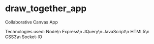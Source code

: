 # draw_together_app
Collaborative Canvas App

Technologies used:
Node\n
Express\n
JQuery\n
JavaScript\n
HTML5\n
CSS3\n
Socket-IO
